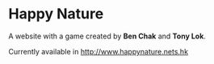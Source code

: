 # Happy Nature
A website with a game created by **Ben Chak** and **Tony Lok**.

Currently available in http://www.happynature.nets.hk
